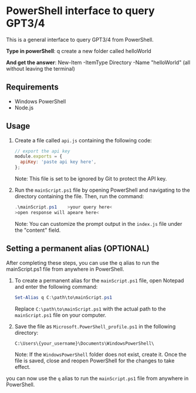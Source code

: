 # PowerShell interface to query GPT3/4
This is a general interface to query GPT3/4 from PowerShell.

**Type in powerShell**: q create a new folder called helloWorld

**And get the answer**: New-Item -ItemType Directory -Name "helloWorld"
(all without leaving the terminal)

## Requirements
- Windows PowerShell
- Node.js

## Usage
1. Create a file called `api.js` containing the following code:
   ```javascript
   // export the api key
   module.exports = {
     apiKey: 'paste api key here',
   };
   ```
   Note: This file is set to be ignored by Git to protect the API key.

2. Run the `mainScript.ps1` file by opening PowerShell and navigating to the directory containing the file. Then, run the command:
   ```powershell
   .\mainScript.ps1    >your query here<
   >open response will apeare here<

   ```   
   Note: You can customize the prompt output in the `index.js` file under the "content" field.

## Setting a permanent alias (OPTIONAL)
After completing these steps, you can use the q alias to run the mainScript.ps1 file from anywhere in PowerShell.
1. To create a permanent alias for the `mainScript.ps1` file, open Notepad and enter the following command:

   ```powershell
   Set-Alias q C:\path\to\mainScript.ps1
   ```
   Replace `C:\path\to\mainScript.ps1` with the actual path to the `mainScript.ps1` file on your computer.

2. Save the file as `Microsoft.PowerShell_profile.ps1` in the following directory:

   ```plaintext
   C:\Users\{your_username}\Documents\WindowsPowerShell\
   ```
   Note: If the `WindowsPowerShell` folder does not exist, create it. Once the file is saved, close and reopen PowerShell for the changes to take effect.

you can now use the `q` alias to run the `mainScript.ps1` file from anywhere in PowerShell.
